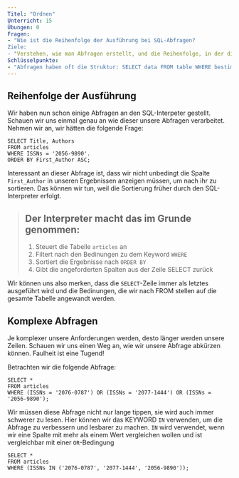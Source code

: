 ```yaml
---
Titel: "Ordnen"
Unterricht: 15
Übungen: 0
Fragen:
- "Wie ist die Reihenfolge der Ausführung bei SQL-Abfragen?
Ziele:
- "Verstehen, wie man Abfragen erstellt, und die Reihenfolge, in der die Teile erstellt werden.
Schlüsselpunkte:
- "Abfragen haben oft die Struktur: SELECT data FROM table WHERE bestimmte Kriterien vorhanden sind". 
---
```


## Reihenfolge der Ausführung

Wir haben nun schon einige Abfragen an den SQL-Interpeter gestellt. Schauen wir uns einmal genau an 
wie dieser unsere Abfragen verarbeitet. Nehmen wir an, wir hätten die folgende Frage:

~~~
SELECT Title, Authors
FROM articles
WHERE ISSNs = '2056-9890'.
ORDER BY First_Author ASC;
~~~

Interessant an dieser Abfrage ist, dass wir nicht unbedingt die Spalte `First_Author` in unseren Ergebnissen anzeigen müssen, um nach ihr zu sortieren. 
Das können wir tun, weil die Sortierung früher durch den SQL-Interpreter erfolgt.

> ## Der Interpreter macht das im Grunde genommen:
> 1. Steuert die Tabelle `articles` an
> 1. Filtert nach den Bedinungen zu dem Keyword `WHERE`
> 2. Sortiert die Ergebnisse nach `ORDER BY`
> 3. Gibt die angeforderten Spalten aus der Zeile SELECT zurück

Wir können uns also merken, dass die `SELECT`-Zeile immer als letztes ausgeführt wird und die Bedinungen, die 
wir nach FROM stellen auf die gesamte Tabelle angewandt werden.

## Komplexe Abfragen

Je komplexer unsere Anforderungen werden, desto länger werden unsere Zeilen. 
Schauen wir uns einen Weg an, wie wir unsere Abfrage abkürzen können. Faulheit ist eine Tugend! 

Betrachten wir die folgende Abfrage:

~~~
SELECT *
FROM articles
WHERE (ISSNs = '2076-0787') OR (ISSNs = '2077-1444') OR (ISSNs = '2056-9890');
~~~

Wir müssen diese Abfrage nicht nur lange tippen, sie wird auch immer schwerer zu lesen. 
Hier können wir das KEYWORD `IN` verwenden, um die Abfrage zu verbessern und lesbarer zu machen.
`IN` wird verwendet, wenn wir eine Spalte mit mehr als einem Wert vergleichen wollen und ist vergleichbar mit einer `OR`-Bedingung

~~~
SELECT *
FROM articles
WHERE (ISSNs IN ('2076-0787', '2077-1444', '2056-9890'));
~~~
